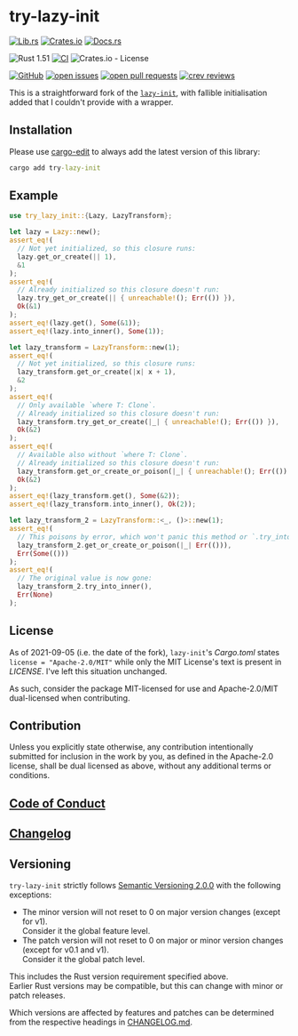 # try-lazy-init

[![Lib.rs](https://img.shields.io/badge/Lib.rs-*-84f)](https://lib.rs/crates/try-lazy-init)
[![Crates.io](https://img.shields.io/crates/v/try-lazy-init)](https://crates.io/crates/try-lazy-init)
[![Docs.rs](https://docs.rs/try-lazy-init/badge.svg)](https://docs.rs/try-lazy-init)

![Rust 1.51](https://img.shields.io/static/v1?logo=Rust&label=&message=1.51&color=grey)
[![CI](https://github.com/Tamschi/try-lazy-init/workflows/CI/badge.svg?branch=develop)](https://github.com/Tamschi/try-lazy-init/actions?query=workflow%3ACI+branch%3Adevelop)
![Crates.io - License](https://img.shields.io/crates/l/try-lazy-init/0.0.1)

[![GitHub](https://img.shields.io/static/v1?logo=GitHub&label=&message=%20&color=grey)](https://github.com/Tamschi/try-lazy-init)
[![open issues](https://img.shields.io/github/issues-raw/Tamschi/try-lazy-init)](https://github.com/Tamschi/try-lazy-init/issues)
[![open pull requests](https://img.shields.io/github/issues-pr-raw/Tamschi/try-lazy-init)](https://github.com/Tamschi/try-lazy-init/pulls)
[![crev reviews](https://web.crev.dev/rust-reviews/badge/crev_count/try-lazy-init.svg)](https://web.crev.dev/rust-reviews/crate/try-lazy-init/)

This is a straightforward fork of the [`lazy-init`](https://crates.io/crates/lazy-init), with fallible initialisation added that I couldn't provide with a wrapper.

## Installation

Please use [cargo-edit](https://crates.io/crates/cargo-edit) to always add the latest version of this library:

```cmd
cargo add try-lazy-init
```

## Example

```rust
use try_lazy_init::{Lazy, LazyTransform};

let lazy = Lazy::new();
assert_eq!(
  // Not yet initialized, so this closure runs:
  lazy.get_or_create(|| 1),
  &1
);
assert_eq!(
  // Already initialized so this closure doesn't run:
  lazy.try_get_or_create(|| { unreachable!(); Err(()) }),
  Ok(&1)
);
assert_eq!(lazy.get(), Some(&1));
assert_eq!(lazy.into_inner(), Some(1));

let lazy_transform = LazyTransform::new(1);
assert_eq!(
  // Not yet initialized, so this closure runs:
  lazy_transform.get_or_create(|x| x + 1),
  &2
);
assert_eq!(
  // Only available `where T: Clone`.
  // Already initialized so this closure doesn't run:
  lazy_transform.try_get_or_create(|_| { unreachable!(); Err(()) }),
  Ok(&2)
);
assert_eq!(
  // Available also without `where T: Clone`.
  // Already initialized so this closure doesn't run:
  lazy_transform.get_or_create_or_poison(|_| { unreachable!(); Err(()) }),
  Ok(&2)
);
assert_eq!(lazy_transform.get(), Some(&2));
assert_eq!(lazy_transform.into_inner(), Ok(2));

let lazy_transform_2 = LazyTransform::<_, ()>::new(1);
assert_eq!(
  // This poisons by error, which won't panic this method or `.try_into_inner`:
  lazy_transform_2.get_or_create_or_poison(|_| Err(())),
  Err(Some(()))
);
assert_eq!(
  // The original value is now gone:
  lazy_transform_2.try_into_inner(),
  Err(None)
);
```

## License

As of 2021-09-05 (i.e. the date of the fork), `lazy-init`'s *Cargo.toml* states `license = "Apache-2.0/MIT"` while only the MIT License's text is present in *LICENSE*. I've left this situation unchanged.

As such, consider the package MIT-licensed for use and Apache-2.0/MIT dual-licensed when contributing.

## Contribution

Unless you explicitly state otherwise, any contribution intentionally submitted
for inclusion in the work by you, as defined in the Apache-2.0 license, shall be
dual licensed as above, without any additional terms or conditions.

## [Code of Conduct](CODE_OF_CONDUCT.md)

## [Changelog](CHANGELOG.md)

## Versioning

`try-lazy-init` strictly follows [Semantic Versioning 2.0.0](https://semver.org/spec/v2.0.0.html) with the following exceptions:

* The minor version will not reset to 0 on major version changes (except for v1).  
Consider it the global feature level.
* The patch version will not reset to 0 on major or minor version changes (except for v0.1 and v1).  
Consider it the global patch level.

This includes the Rust version requirement specified above.  
Earlier Rust versions may be compatible, but this can change with minor or patch releases.

Which versions are affected by features and patches can be determined from the respective headings in [CHANGELOG.md](CHANGELOG.md).
